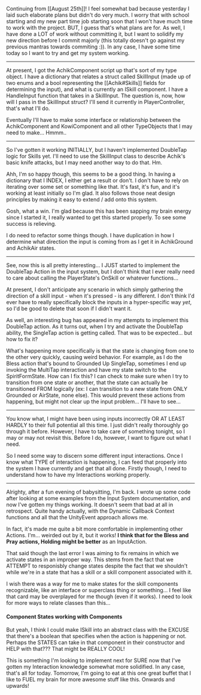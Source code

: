 Continuing from [[August 25th]]!
I feel somewhat bad because yesterday I laid such elaborate plans but didn't do very much. I worry that with school starting and my new part time job starting soon that I won't have much time to work with the project. BUT, I guess that's what plans are for. As well, I have done a LOT of work without committing it, but I want to solidify my new direction before I commit majorly (this totally doesn't go against my previous mantras towards commiting :)). In any case, I have some time today so I want to try and get my system working.

---

At present, I got the AchikComponent script up that's sort of my type object. I have a dictionary that relates a struct called SkillInput (made up of two enums and a bool representing the [[Achik#Skills]] fields for determining the input), and what is currently an ISkill component. I have a HandleInput function that takes in a SkillInput. The question is, now, how will I pass in the SkillInput struct? I'll send it currently in PlayerController, that's what I'll do.

Eventually I'll have to make some interface or relationship between the AchikComponent and KowiComponent and all other TypeObjects that I may need to make... Hmmm..

---

So I've gotten it working INITIALLY, but I haven't implemented DoubleTap logic for Skills yet. I'll need to use the SkillInput class to describe Achik's basic knife attacks, but I may need another way to do that. Hm.

Ahh, I'm so happy though, this seems to be a good thing. In having a dictionary that I INDEX, I either get a result or don't. I don't have to rely on iterating over some set or something like that. It's fast, it's fun, and it's working at least initially so I'm glad. It also follows those neat design principles by making it easy to extend / add onto this system.

Gosh, what a win. I'm glad because this has been sapping my brain energy since I started it, I really wanted to get this started properly. To see some success is relieving.

I do need to refactor some things though. I have duplication in how I determine what direction the input is coming from as I get it in AchikGround and AchikAir states.

---

See, now this is all pretty interesting... I JUST started to implement the DoubleTap Action in the input system, but I don't think that I ever really need to care about calling the PlayerState's OnSkill or whatever functions...

At present, I don't anticipate any scenario in which simply gathering the direction of a skill input - when it's pressed - is any different. I don't think I'd ever have to really specifically block the inputs in a hyper-specific way *yet*, so I'd be good to delete that soon if I didn't want it.

As well, an interesting bug has appeared in my attempts to implement this DoubleTap action. As it turns out, when I try and activate the DoubleTap ability, the SingleTap action is getting called. That was to be expected... but how to fix it?

What's happening more specifically is that the state is changing from one to the other very quickly, causing weird behavior. For example, as I do the Bless action that's bound to Grounded Up SingleTap, sometimes I end up invoking the MultiTap interaction and have my state switch to the SpiritFormState. How can I fix this? I can check to make sure when I try to transition from one state or another, that the state can actually be transitioned FROM logically (ex: I can transition to a new state from ONLY Grounded or AirState, none else). This would prevent these actions from happening, but might not clear up the input problem... I'll have to see...

---

You know what, I might have been using inputs incorrectly OR AT LEAST HARDLY to their full potential all this time. I just didn't really thoroughly go through it before. However, I have to take care of something tonight, so I may or may not revisit this. Before I do, however, I want to figure out what I need.

So I need some way to discern some different input interactions. Once I know what TYPE of interaction is happening, I can feed that properly into the system I have currently and get that all done. Firstly though, I need to understand how to have my Interactions working properly.

---

Alrighty, after a fun evening of babysitting, I'm back. I wrote up some code after looking at some examples from the Input System documentation, and now I've gotten my things working. It doesn't seem that bad at all in retrospect. Quite handy actually, with the Dynamic Callback Context functions and all that the UnityEvent approach allows me.

In fact, it's made me quite a bit more comfortable in implementing other Actions. I'm... weirded out by it, but it works! **I think that for the Bless and Pray actions, Holding might be better** as an InputAction.

That said though the last error I was aiming to fix remains in which we activate states in an improper way. This stems from the fact that we ATTEMPT to responisbly change states despite the fact that we shouldn't while we're in a state that has a skill or a skill component associated with it.

I wish there was a way for me to make states for the skill components recognizable, like an interface or superclass thing or something... I feel like that card may be overplayed for me though (even if it works). I need to look for more ways to relate classes than this...

#### Component States working with Components 
But yeah, I think I could make ISkill into an abstract class with the EXCUSE that there's a boolean that specifies when the action is happening or not. Perhaps the STATES can take in that component in their constructor and HELP with that??? That might be REALLY COOL!

This is something I'm looking to implement next for SURE now that I've gotten my Interaction knowledge somewhat more solidified. In any case, that's all for today. Tomorrow, I'm going to eat at this one great buffet that I like to FUEL my brain for more awesome stuff like this. Onwards and upwards!
